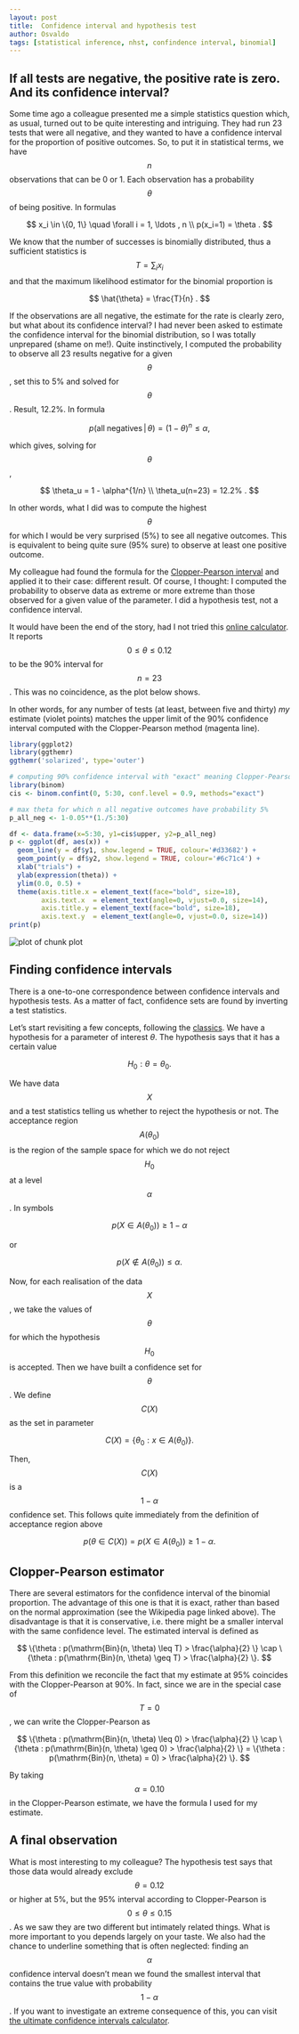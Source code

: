 ```yaml
---
layout: post
title:  Confidence interval and hypothesis test
author: Osvaldo
tags: [statistical inference, nhst, confindence interval, binomial]
---
```


## If all tests are negative, the positive rate is zero. And its confidence interval?

Some time ago a colleague presented me a simple statistics question which, as
usual, turned out to be quite interesting and intriguing. They had run 23 tests
that were all negative, and they wanted to have a confidence interval for the
proportion of positive outcomes. So, to put it in statistical terms, we have
$$n$$ observations that can be 0 or 1. Each observation has a probability
$$\theta$$ of being positive. In formulas

$$
x_i \in \{0, 1\} \quad \forall i = 1, \ldots , n \\
p(x_i=1) = \theta .
$$

We know that the number of successes is binomially distributed, thus a
sufficient statistics is $$T = \sum_i x_i$$ and that the maximum likelihood
estimator for the binomial proportion is

$$
\hat{\theta} = \frac{T}{n} .
$$

If the observations are all negative, the estimate for the rate is clearly zero,
but what about its confidence interval? I had never been asked to estimate the
confidence interval for the binomial distribution, so I was totally unprepared
(shame on me!). Quite instinctively, I computed the probability to observe all
23 results negative for a given $$\theta$$, set this to 5% and solved for
$$\theta$$. Result, 12.2%. In formula

$$
p(\mathrm{all\;negatives}\, |\, \theta) = (1-\theta)^n \leq \alpha,
$$

which gives, solving for $$\theta$$,

$$
\theta_u = 1 - \alpha^{1/n} \\
\theta_u(n=23) = 12.2% .
$$

In other words, what I did was to compute the highest $$\theta$$ for which I
would be very surprised (5%) to see all negative outcomes. This is equivalent
to being quite sure (95% sure) to observe at least one positive outcome.

My colleague had found the formula for the
[Clopper-Pearson interval](http://en.wikipedia.org/wiki/Binomial_proportion_confidence_interval#Clopper-Pearson_interval)
and applied it to their case: different result. Of course, I thought: I
computed the probability to observe data as extreme or more extreme than those
observed for a given value of the parameter. I did a hypothesis test, not a
confidence interval.

It would have been the end of the story, had I not tried this
[online calculator](http://www.danielsoper.com/statcalc3/calc.aspx?id=85).
It reports $$0 \leq \theta \leq 0.12$$ to be the 90% interval for $$n=23$$.
This was no coincidence, as the plot below shows.

In other words, for any number of tests (at least, between five and thirty)
_my_ estimate (violet points) matches the upper limit of the 90% confidence
interval computed with the Clopper-Pearson method (magenta line).


```r
library(ggplot2)
library(ggthemr)
ggthemr('solarized', type='outer')

# computing 90% confidence interval with "exact" meaning Clopper-Pearson
library(binom)
cis <- binom.confint(0, 5:30, conf.level = 0.9, methods="exact")

# max theta for which n all negative outcomes have probability 5%
p_all_neg <- 1-0.05**(1./5:30)

df <- data.frame(x=5:30, y1=cis$upper, y2=p_all_neg)
p <- ggplot(df, aes(x)) +
  geom_line(y = df$y1, show.legend = TRUE, colour='#d33682') +
  geom_point(y = df$y2, show.legend = TRUE, colour='#6c71c4') +
  xlab("trials") +
  ylab(expression(theta)) +
  ylim(0.0, 0.5) +
  theme(axis.title.x = element_text(face="bold", size=18),
        axis.text.x  = element_text(angle=0, vjust=0.0, size=14),
        axis.title.y = element_text(face="bold", size=18),
        axis.text.y  = element_text(angle=0, vjust=0.0, size=14))
print(p)
```

![plot of chunk plot](/figure/source/2016-07-07-confidence-interval-and-hypothesis-test/plot-1.png)

## Finding confidence intervals

There is a one-to-one correspondence between confidence intervals and hypothesis
tests. As a matter of fact, confidence sets are found by inverting a test
statistics.

Let’s start revisiting a few concepts, following the
[classics](http://books.google.ch/books/about/Statistical_inference.html?id=0x_vAAAAMAAJ&redir_esc=y).
We have a hypothesis for a parameter of interest $\theta$. The hypothesis says
that it has a certain value

$$
H_0 : \theta = \theta_0.
$$

We have data $$X$$ and a test statistics telling us whether to reject the
hypothesis or not. The acceptance region $$A(\theta_0)$$ is the region of the
sample space for which we do not reject $$H_0$$ at a level $$\alpha$$. In symbols

$$
p(X \in A(\theta_0)) \geq 1 - \alpha
$$

or

$$
p(X \notin A(\theta_0)) \leq \alpha.
$$

Now, for each realisation of the data $$X$$, we take the values of $$\theta$$ for
which the hypothesis $$H_0$$ is accepted. Then we have built a confidence set for
$$\theta$$. We define $$C(X)$$ as the set in parameter

$$
C(X)=\{\theta_0 : x \in A(\theta_0)\}.
$$

Then, $$C(X)$$ is a $$1 - \alpha$$ confidence set. This follows quite immediately
from the definition of acceptance region above

$$
p(\theta \in C(X)) = p(X \in A(\theta_0)) \geq 1 − \alpha.
$$

## Clopper-Pearson estimator

There are several estimators for the confidence interval of the binomial
proportion. The advantage of this one is that it is exact, rather than based on
the normal approximation (see the Wikipedia page linked above). The
disadvantage is that it is conservative, i.e. there might be a smaller interval
with the same confidence level. The estimated interval is defined as

$$
\{\theta : p(\mathrm{Bin}(n, \theta) \leq T) > \frac{\alpha}{2} \} \cap
\{\theta : p(\mathrm{Bin}(n, \theta) \geq T) > \frac{\alpha}{2} \}.
$$

From this definition we reconcile the fact that my estimate at 95% coincides
with the Clopper-Pearson at 90%. In fact, since we are in the special case of
$$T=0$$, we can write the Clopper-Pearson as

$$
\{\theta : p(\mathrm{Bin}(n, \theta) \leq 0) > \frac{\alpha}{2} \} \cap
\{\theta : p(\mathrm{Bin}(n, \theta) \geq 0) > \frac{\alpha}{2} \} =
\{\theta : p(\mathrm{Bin}(n, \theta) = 0) > \frac{\alpha}{2} \}.
$$

By taking $$\alpha = 0.10$$ in the Clopper-Pearson estimate, we have the formula
I used for my estimate.

## A final observation

What is most interesting to my colleague? The hypothesis test says that those
data would already exclude $$\theta=0.12$$ or higher at 5%, but the 95% interval
according to Clopper-Pearson is $$0 \leq \theta \leq 0.15$$. As we saw they are
two different but intimately related things. What is more important to you
depends largely on your taste.
We also had the chance to underline something that is often neglected: finding
an $$\alpha$$ confidence interval doesn’t mean we found the smallest interval
that contains the true value with probability $$1 - \alpha$$. If you want to
investigate an extreme consequence of this, you can visit
[the ultimate confidence intervals calculator](http://www.roma1.infn.it/~dagos/ci_calc.html).
